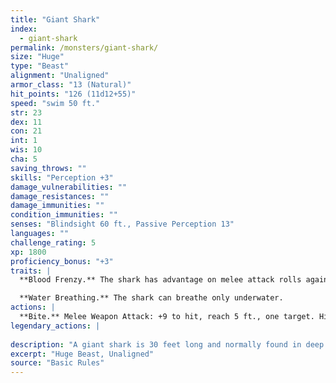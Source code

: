 ```yaml
---
title: "Giant Shark"
index:
  - giant-shark
permalink: /monsters/giant-shark/
size: "Huge"
type: "Beast"
alignment: "Unaligned"
armor_class: "13 (Natural)"
hit_points: "126 (11d12+55)"
speed: "swim 50 ft."
str: 23
dex: 11
con: 21
int: 1
wis: 10
cha: 5
saving_throws: ""
skills: "Perception +3"
damage_vulnerabilities: ""
damage_resistances: ""
damage_immunities: ""
condition_immunities: ""
senses: "Blindsight 60 ft., Passive Perception 13"
languages: ""
challenge_rating: 5
xp: 1800
proficiency_bonus: "+3"
traits: |
  **Blood Frenzy.** The shark has advantage on melee attack rolls against any creature that doesn't have all its hit points.

  **Water Breathing.** The shark can breathe only underwater.
actions: |
  **Bite.** Melee Weapon Attack: +9 to hit, reach 5 ft., one target. Hit: 22 (3d10 + 6) piercing damage.  
legendary_actions: |
  
description: "A giant shark is 30 feet long and normally found in deep oceans. Utterly fearless, it preys on anything that crosses its path, including whales and ships."
excerpt: "Huge Beast, Unaligned"
source: "Basic Rules"
---
```


